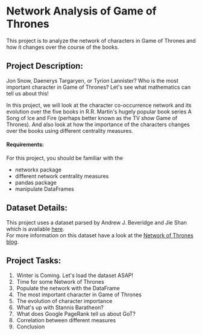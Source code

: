# Network Analysis of Game of Thrones

This project is to analyze the network of characters in Game of Thrones and how it changes over the course of the books.

## Project Description:
Jon Snow, Daenerys Targaryen, or Tyrion Lannister? Who is the most important character in Game of Thrones? Let's see what mathematics can tell us about this!

In this project, we will look at the character co-occurrence network and its evolution over the five books in R.R. Martin's hugely popular book series A Song of Ice and Fire (perhaps better known as the TV show Game of Thrones). And also look at how the importance of the characters changes over the books using different centrality measures.

#### Requirements:
For this project, you should be familiar with the 
* networkx package
* different network centrality measures
* pandas package
* manipulate DataFrames

## Dataset Details:
This project uses a dataset parsed by Andrew J. Beveridge and Jie Shan which is available [here](https://github.com/mathbeveridge/asoiaf). <br>
For more information on this dataset have a look at the [Network of Thrones blog](https://networkofthrones.wordpress.com/).

## Project Tasks:
1. &nbsp;Winter is Coming. Let's load the dataset ASAP!
2. &nbsp;Time for some Network of Thrones
3. &nbsp;Populate the network with the DataFrame
4. &nbsp;The most important character in Game of Thrones
5. &nbsp;The evolution of character importance
6. &nbsp;What's up with Stannis Baratheon?
7. &nbsp;What does Google PageRank tell us about GoT?
8. &nbsp;Correlation between different measures
9. &nbsp;Conclusion
